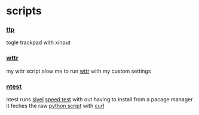 # scripts

### [ttp](https://github.com/silasanderson/scripts/blob/master/ttp.sh)
togle trackpad with xinput 

### [wttr](https://github.com/silasanderson/scripts/blob/master/wttr.sh)
my wttr script alow me to run [wttr](https://github.com/chubin/wttr.in) with my custom settings

### [ntest](https://github.com/silasanderson/scripts/blob/master/ntest.sh)
ntest runs [sivel](https://github.com/sindresorhus) [speed test](https://github.com/sivel/speedtest-cli) with out having to install from a pacage manager it feches the raw [python script](https://raw.githubusercontent.com/sivel/speedtest-cli/master/speedtest.py) with [curl](https://github.com/curl/curl)
